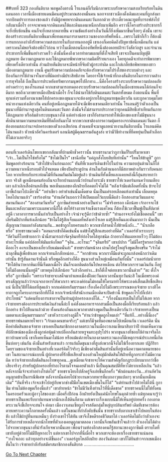 ##บทที่ 323 กองสันติบาล
พอพูดถึงตรงนี้ โรแลนด์ก็เริ่มนึกภาพระบบรักษาความสงบเรียบร้อยในดินแดนออก
เวลานี้เมืองชายแดนมีคนอยู่ประมาณสองหมื่นคน นอกจากชาวเมืองดั้งเดิมและคนที่ถูกส่งมาจากป้อมปราการลองซองแล้ว ยังมีผู้อพยพจากดินแดนตะวันออกด้วย ประเดี๋ยวคณะทูตที่บารอฟส่งไปกลับมาเมื่อไร อาจจะพาคนจากดินแดนใต้และดินแดนเหนือกลับมาเพิ่มอีก คราวนี้โครงสร้างประชากรก็จะยิ่งซับซ้อนขึ้น คนก็จะยิ่งหลากหลายขึ้น ความขัดแย้งอย่างในวันนี้ก็ยิ่งเพิ่มมากขึ้นเรื่อยๆ
ดังนั้น เขาจะต้องสร้างระบบสันติบาลขึ้นมาเพื่อทดแทนการลาดตระเวนของกองทัพที่หนึ่ง...เพราะไม่ช้าก็เร็ว ก็ต้องมีการแยกกองกำลังรักษาความสงบภายในกับภายนอกอยู่ดี เขาเองก็เคยคิดถึงปัญหาข้อนี้เหมือนกัน แต่เพราะคนไม่พอจึงต้องพักไว้ก่อน ทว่าในเมื่อตอนนี้กองทัพที่หนึ่งต้องคอยเฝ้าระวังสัตว์อสูร และจำนวนประชากรก็เพิ่มขึ้นอย่างรวดเร็ว ดังนั้นนี่คงถึงเวลาทำตามแผนที่ตั้งใจเสียที
เขาจะเป็นคนบัญญัติกฎหมาย ตีความกฎหมาย และใช้กฎหมายพิพากษาความผิดที่ร้ายแรงเอง โดยทุกคดีจะทำการพิพากษาเพียงครั้งเดียวเท่านั้น ส่วนฝ่ายสันติบาลจะมีหน้าที่จับตัวผู้กระทำผิด และไกล่เกลี่ยข้อพิพาทของชาวเมืองตามกฎหมาย งานนี้ ศูนย์รักษาความปลอดภัยจะต้องรักษาความโปร่งใสของระบบต่างๆ และป้องกันการใช้อำนาจในทางที่ผิดอย่างมีประสิทธิภาพ โดยอาจใช้เจ้าหน้าที่กองสันติบาลในการกวาดล้างการทุจริตได้ ถือเป็นการประหยัดทรัพยากรมนุษย์ไปอีกทาง...นี่คือโครงสร้างระบบรักษาความปลอดภัยอย่างคร่าวๆ ของโรแลนด์
หากเขาสามารถทดลองระบบรักษาความปลอดภัยในเมืองชายแดนได้ก่อนก็จะดีมาก พอถึงเวลาขยายเมืองปีหน้าเมื่อไร ก็จะได้นำมาใช้กับดินแดนตะวันตกทั้งหมด
ถึงตอนนั้น พื้นที่ทุกแห่งรวมทั้งอาณาเขตใต้ปกครองของขุนนางจะต้องอยู่ภายใต้กฎหมายชุดเดียวกัน และถูกควบคุมโดยหน่วยงานแห่งเดียวกัน คนที่อยู่เหนือกฎหมายได้จะมีเพียงเขาคนเดียวเท่านั้น
โรแลนด์รู้ว่าตัวเองเป็นขุนนางที่มีอำนาจสูงสุดในดินแดนตะวันตก ดังนั้นจึงไม่สามารถประกาศว่าทุกคนมีสิทธิ์เท่าเทียมกันภายใต้กฎหมาย หรือล้มล้างระบบขุนนางได้ แต่อย่างน้อย เขาก็ยังสามารถทำให้เมืองของเขาไม่มีขุนนางศักดินาตามความหมายเดิมที่ยึดถือกันมาได้ หากพวกเขาต้องการความคุ้มครองจากดินแดนตะวันตก ก็ต้องยอมสละอำนาจปกครองของตัวเองเสียก่อน
ส่วนคนที่จะมาดูแลหน่วยงานสันติบาลนั้น โรแลนด์คิดได้นานแล้ว
หัวหน้าอัศวินคาร์เตอร์ แลนนิสผู้มีคุณธรรมอันสูงส่ง ทว่ามีวิธีทำงานที่ยืดหยุ่นเป็นตัวเลือกที่ไม่เลวเลยจริงๆ
**********
ตอนที่เวเดอร์เดินโขยกเขยกกลับมาที่บ้านพักชั่วคราวนั้น ชายชรานามว่ากูกาซิมก็รีบปรี่มาหาเขา
“เจ้า...ไม่เป็นไรใช่หรือไม่”
“ข้าไม่เป็นไร” เขาฉีกยิ้ม “แค่ถูกสั่งโบยสิบทีเท่านั้น”
“ไหนให้ข้าดูซิ” กูกาซิมพูดอย่างร้อนรน
“เข้าไปข้างในก่อนเถอะ” ทันทีที่เวเดอร์เดินเข้าไปในบ้าน ความอบอุ่นด้านในก็ไล่ความหนาวเหน็บรอบตัวไปจนหมด เพียงปิดประตูบ้าน ด้านในกับด้านนอกก็มีสภาพต่างกันราวกับคนละโลก หากเทียบกับกระท่อมไม้ที่กันลมกันฝนไม่อยู่แล้ว บ้านดินที่ทั้งเตี้ยและแคบหลังนี้ก็อุ่นสบายกว่ามาก
จริงสิ ดูเหมือนคนท้องถิ่นจะเรียกบ้านแบบนี้ว่าบ้านถ้ำกระมัง
ชายชราให้เวเดอร์นอนคว่ำบนเตียงเตา แล้วเลิกเสื้อด้านหลังขึ้น พอเห็นแผลของอีกฝ่ายก็อดตกใจไม่ได้
“หลังเจ้ามีแต่เลือดทั้งนั้น ข้าจะไปเอาขี้เถ้ามาโปะเดี๋ยวนี้”
“อย่าเชียว อย่าทำเช่นนั้นเด็ดขาด นั่นเป็นแค่รอยเลือดแห้งเท่านั้น เลือดหยุดไหลไปนานแล้ว” เขาร้องห้าม “ท่านอัศวินบอกว่าให้เปิดแผลไว้แบบนี้ดีแล้ว อีกสองสามวันแผลจะสมานกันเอง”
“สองสามวันหรือ” กูกาซิมส่ายหน้าอย่างเป็นห่วง “ไม่จริงหรอก เด็กน้อย เจ้าอาจจะไข้ขึ้นและหลังบวมเพราะแผลพวกนี้ก็ได้ ต่อให้ร่างกายเจ้าแข็งแรงแค่ไหน ก็ต้องใช้เวลาฟื้นฟูเป็นสัปดาห์อยู่ดี เวลาอาการพวกนั้นกำเริบเป็นอย่างไร เจ้าน่าจะรู้ดีกว่าข้าด้วยซ้ำ”
“ท่านอาจจะยังไม่เชื่อตอนนี้” เขาเลียริมฝีปากที่แห้งเล็กน้อย “ข้าไม่ได้รู้สึกเจ็บแผลที่หลังเท่าไรเลย แต่รู้สึกเย็นและคันมากกว่า นั่นเป็นสัญญาณว่าแผลกำลังสมานกัน...พอข้าถูกโบยครบแล้ว พวกเขาก็สาดน้ำใส่ข้าหนึ่งถัง...”
“น้ำเกลือหรือ” ชายชราขมวดคิ้ว
“ตอนแรกข้าก็คิดเช่นนั้น แต่ข้าไม่รู้สึกแสบอย่างที่คิด” เวเดอร์หัวเราะเบาๆ “อัศวินที่โบยข้าบอกว่า น้ำนี่สามารถกำจัดจุลินทรีย์ก่อโรคได้ทุกชนิด ถ้าอยากให้แผลหายเร็วๆ ก็ไม่ต้องทำอะไรเพิ่ม แค่ปล่อยให้มันแห้งก็พอ”
“จุลิน...อะไรนะ”
“จุลินทรีย์” เขาเบ้ปาก “ไม่มีใครรู้หรอกว่ามันคืออะไร คงจะเป็นของเกี่ยวกับแม่มดนั่นล่ะ”
ชายชราก้มหน้าลง ผ่านไปครู่ใหญ่จึงพูดเสียงขรึม “เจ้าไม่น่าลุกขึ้นสู้เพื่อข้าเลย หากเจ้าทนอีกสักหน่อย...”
“หากข้าทน พวกเราก็มีแต่จะถูกแกล้งหนักกว่าเดิมเท่านั้น ข้ารู้สันดานเจ้านั่นดี หรือพูดอีกอย่างก็คือ ขุนนางส่วนใหญ่เหมือนกันทั้งนั้น” เวเดอร์ถ่มน้ำลาย “ข้าได้ยินว่าหากหิมะที่นี่เริ่มตกเมื่อไร มันก็จะตกติดต่อกันไปหลายเดือน ต่อให้พวกเรารวมเงินกัน ก็อยู่ได้ไม่ถึงตอนนั้นอยู่ดี” เขาหยุดไปเล็กน้อย “แล้วอีกอย่าง...ข้าก็ตั้งใจต่อยเขาเวลานั้นด้วย”
“ตะ ตั้งใจหรือ” กูกาซิมอึ้ง
“เพราะเจ้าชายจะเสด็จมากำแพงเมืองฝั่งตะวันตกเวลานั้นทุกวันน่ะสิ ในเมื่อพระองค์ทรงสัญญาแล้วว่าจะแจกอาหารให้พวกเรา พระองค์ย่อมไม่ยอมให้ใครมาทำให้พระองค์เสื่อมเสียชื่อเสียงแน่ นี่เป็นวิธีที่ได้ผลที่สุดแล้ว หากแค่ต่อยกันธรรมดา เรื่องก็คงไปไม่ถึงพระกรรณของเจ้าชาย บางทีโคยาอาจถูกใครบงการมาอีกทีก็ได้ หากเจ้าหน้าที่สำนักงานเมืองคิดจะปิดข่าวนี้ ข้าพูดอะไรไปก็เปล่าประโยชน์”
“แต่คนที่บงการเขาอาจเป็นท่านผู้ปกครองเองก็ได้...”
“เรื่องนั้นแทบเป็นไปไม่ได้เลย หากเจ้าชายทรงต้องการประหยัดเงินส่วนนี้ล่ะก็ แค่สั่งลดอาหารจากสามมื้อเป็นสองมื้อก็เรียบร้อยแล้ว แล้วอีกอย่าง ข้าไปสืบมาแล้วด้วย ทั้งคนท้องถิ่นและพวกทาสต่างพูดเป็นเสียงเดียวกันว่า เจ้าชายทรงเปี่ยมเมตตาและมีคุณธรรมมาก” เขาหัวเราะอย่างภูมิใจ “ท่านว่าข้าพูดถูกไหมเล่า”
“ที่แท้ก็...อย่างนี้นี่เอง” ชายชราพ่นลมหายใจยาว “เจ้ามองคนขาดจริงๆ”
แต่เขาก็มีจุดที่มองพลาดไปเหมือนกัน เวเดอร์คิด นั่นคือคำตัดสินของเจ้าชาย
เขาเคยเป็นสมาชิกกองลาดตระเวนในเมืองวาเลนเซียมาสิบกว่าปี ย่อมเห็นความอัปลักษณ์ของเมืองซึ่งถูกห่อหุ้มด้วยเปลือกอันสวยหรูจนทะลุปรุโปร่ง พวกขุนนางที่ชอบใช้อำนาจรีดไถชาวบ้านพวกนี้ เขาก็เคยเห็นมาไม่น้อย หรือแม้แต่ภายในกองลาดตระเวนเองก็มีเหตุการณ์ประเภทนี้เกิดขึ้นบ่อยๆ เช่นกัน ดังนั้นสำหรับเขาแล้ว การแก้เผ็ดขุนนางที่สูงส่งพวกนี้จึงไม่ใช่เรื่องยากเลย
ปฏิกิริยาโดยรวมของเจ้าชายเป็นอย่างที่เวเดอร์คิดไว้จริงๆ มีเพียงคำตัดสินเท่านั้นที่อยู่เหนือความคาดหมายของเขา
ในสถานการณ์แบบนี้ ผู้ปกครองที่รักชื่อเสียงตัวเองส่วนใหญ่มักตัดสินให้ฝ่ายที่ถูกกระทำไม่มีความผิด ทว่าเจ้าชายกลับตัดสินลงโทษทุกคน...ดูเหมือนเจ้าชายจะให้ความสำคัญกับกฎระเบียบมากกว่าชื่อเสียงจริงๆ
สำหรับผู้ปกครองที่ทำอะไรตามใจจนเคยตัวแล้ว นี่เป็นคุณสมบัติที่หาได้ยากเหลือเกิน
“แล้วหลังจากนี้เจ้าจะทำอย่างไรต่อไป” ชายชราเงียบไปสักครู่จึงเอ่ยขึ้นอีกครั้ง
“พักผ่อนสองวัน...ท่านอัศวินอนุญาตข้าเป็นกรณีพิเศษ หลังจากนั้นค่อยไปช่วยงานพวกทหารที่แบกอาวุธแปลกๆ พวกนั้นเหมือนเดิม”
“อันที่จริง เจ้าจะเข้าไปอยู่กับพวกช่างฝีมือในเขตเมืองชั้นในก็ได้”
“แต่ท่านเข้าไปด้วยไม่ได้นี่ กูกาซิม ท่านไม่ต้องพูดเรื่องนี้แล้ว” เขาส่ายหน้า “ข้าไม่มีวันทิ้งท่านไว้ที่นี่เด็ดขาด”
ชายชราคนนี้ไม่ใช่ทั้งคนในครอบครัวและผู้อาวุโสของเขา เมื่อครึ่งปีก่อน อีกฝ่ายยังเป็นแค่นักโทษในคุกด้วยซ้ำ แม้ทุกคนจะรู้ว่าชายชราเป็นแพะรับบาปแทนพวกนักเลงใต้ดินก็ตาม แต่เพราะเรื่องแบบนี้มีให้เห็นอยู่บ่อยครั้ง กองลาดตระเวนจึงขี้เกียจจะสนใจ ต่อมา เมืองวาเลนเซียถูกโจรสลัดกลุ่มใหญ่บุกปล้นทรัพย์ เดิมทีเขาควรต้องตายเพราะความโกลาหลครั้งนั้นแล้ว แต่ในขณะที่กำลังคับขันนั้น ชายชรากลับลากเขาเข้าไปหลบในห้องขัง แล้วใช้ผ้าปูที่นอนเหม็นๆ บังร่างเขาไว้ได้ทัน เขาจึงโชคดีรอดชีวิตมาได้
เวเดอร์คิดไม่ถึงว่าตัวเองจะได้รับการช่วยเหลือจากนักโทษที่ตัวเองเคยดูถูกมาตลอด เวลานั้นจึงพลันเข้าใจแล้วว่า ตัวเองไม่ได้ต่างไปจากพวกขุนนางที่น่ารังเกียจพวกนั้นเลย
เพื่อนร่วมห้องอีกสองคนก็รู้สถานะของกูกาซิมดี ตราบใดที่เขายังอยู่ด้วยก็ไม่มีปัญหาอะไร แต่หากเขาไปจากที่นี่เมื่อไร พวกเขาจะต้องหาเรื่องชายชราแน่นอน
“วางใจเถอะ แล้วทุกอย่างจะดีขึ้นเอง” เวเดอร์ลูบไหล่อีกฝ่าย
สองวันต่อมา เขาก็ได้ยินข่าวจากเขตเมืองชั้นในว่า เจ้าชายกำลังรับสมัครสมาชิกกองสันติบาล
........................................




[Go To Next Chapter]( ./236.md)